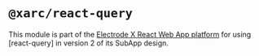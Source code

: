 # `@xarc/react-query`

This module is part of the [Electrode X React Web App platform] for using [react-query] in version 2 of its SubApp design.



[electrode x react web app platform]: https://www.electrode.io
